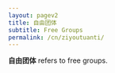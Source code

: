 ```yaml
---
layout: pagev2
title: 自由团体
subtitle: Free Groups
permalink: /cn/ziyoutuanti/
---
```


**自由团体** refers to free groups.